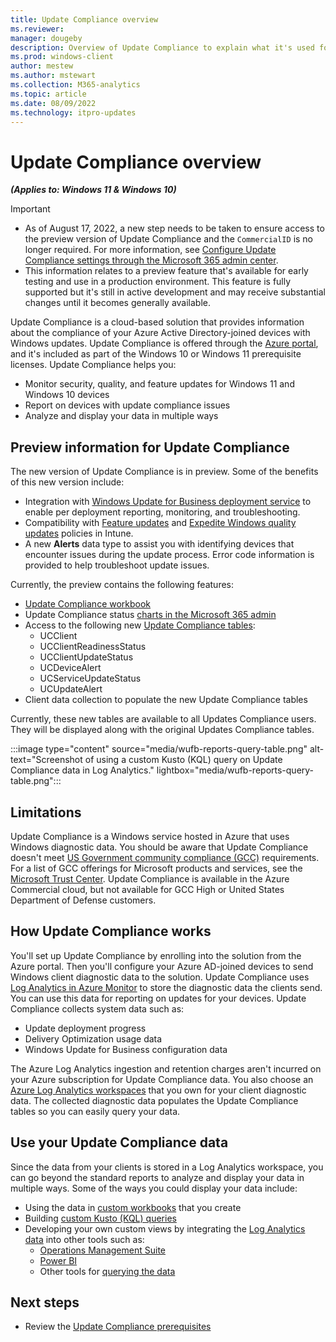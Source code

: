 ```yaml
---
title: Update Compliance overview
ms.reviewer: 
manager: dougeby
description: Overview of Update Compliance to explain what it's used for and the cloud services it relies on.
ms.prod: windows-client
author: mestew
ms.author: mstewart
ms.collection: M365-analytics
ms.topic: article
ms.date: 08/09/2022
ms.technology: itpro-updates
---
```


# Update Compliance overview
<!--37063317, 30141258, 37063041-->
***(Applies to: Windows 11 & Windows 10)***

> [!Important]
> - As of August 17, 2022, a new step needs to be taken to ensure access to the preview version of Update Compliance and the `CommercialID` is no longer required. For more information, see [Configure Update Compliance settings through the Microsoft 365 admin center](wufb-reports-enable.md#bkmk_admin-center).
> - This information relates to a preview feature that's available for early testing and use in a production environment. This feature is fully supported but it's still in active development and may receive substantial changes until it becomes generally available.

Update Compliance is a cloud-based solution that provides information about the compliance of your Azure Active Directory-joined devices with Windows updates. Update Compliance is offered through the [Azure portal](https://portal.azure.com), and it's included as part of the Windows 10 or Windows 11 prerequisite licenses. Update Compliance helps you:

- Monitor security, quality, and feature updates for Windows 11 and Windows 10 devices
- Report on devices with update compliance issues
- Analyze and display your data in multiple ways


## Preview information for Update Compliance

The new version of Update Compliance is in preview. Some of the benefits of this new version include:

- Integration with [Windows Update for Business deployment service](deployment-service-overview.md) to enable per deployment reporting, monitoring, and troubleshooting.
- Compatibility with [Feature updates](/mem/intune/protect/windows-10-feature-updates) and [Expedite Windows quality updates](/mem/intune/protect/windows-10-expedite-updates) policies in Intune.
- A new **Alerts** data type to assist you with identifying devices that encounter issues during the update process. Error code information is provided to help troubleshoot update issues.

Currently, the preview contains the following features:

- [Update Compliance workbook](wufb-reports-workbook.md)
- Update Compliance status [charts in the Microsoft 365 admin](update-status-admin-center.md)
- Access to the following new [Update Compliance tables](wufb-reports-schema.md):
    - UCClient
    - UCClientReadinessStatus
    - UCClientUpdateStatus
    - UCDeviceAlert
    - UCServiceUpdateStatus
    - UCUpdateAlert
- Client data collection to populate the new Update Compliance tables

Currently, these new tables are available to all Updates Compliance users. They will be displayed along with the original Updates Compliance tables.

:::image type="content" source="media/wufb-reports-query-table.png" alt-text="Screenshot of using a custom Kusto (KQL) query on Update Compliance data in Log Analytics." lightbox="media/wufb-reports-query-table.png":::

## Limitations

Update Compliance is a Windows service hosted in Azure that uses Windows diagnostic data. You should be aware that Update Compliance doesn't meet [US Government community compliance (GCC)](/office365/servicedescriptions/office-365-platform-service-description/office-365-us-government/gcc#us-government-community-compliance) requirements. For a list of GCC offerings for Microsoft products and services, see the [Microsoft Trust Center](/compliance/regulatory/offering-home). Update Compliance is available in the Azure Commercial cloud, but not available for GCC High or United States Department of Defense customers.


## How Update Compliance works

You'll set up Update Compliance by enrolling into the solution from the Azure portal. Then you'll configure your Azure AD-joined devices to send Windows client diagnostic data to the solution. Update Compliance uses [Log Analytics in Azure Monitor](/azure/azure-monitor/logs/log-analytics-overview) to store the diagnostic data the clients send. You can use this data for reporting on updates for your devices. Update Compliance collects system data such as:

- Update deployment progress
- Delivery Optimization usage data
- Windows Update for Business configuration data

The Azure Log Analytics ingestion and retention charges aren't incurred on your Azure subscription for Update Compliance data. You also choose an [Azure Log Analytics workspaces](/azure/azure-monitor/logs/log-analytics-overview) that you own for your client diagnostic data. The collected diagnostic data populates the Update Compliance tables so you can easily query your data.

## Use your Update Compliance data

Since the data from your clients is stored in a Log Analytics workspace, you can go beyond the standard reports to analyze and display your data in multiple ways. Some of the ways you could display your data include:

- Using the data in [custom workbooks](/azure/azure-monitor/visualize/workbooks-overview) that you create
- Building [custom Kusto (KQL) queries](/azure/azure-monitor/logs/log-query-overview)
- Developing your own custom views by integrating the [Log Analytics data](/azure/azure-monitor/visualize/tutorial-logs-dashboards) into other tools such as:
   - [Operations Management Suite](/azure/azure-monitor/agents/om-agents)
   - [Power BI](/azure/azure-monitor/logs/log-powerbi)
   - Other tools for [querying the data](/azure/azure-monitor/logs/log-query-overview)



## Next steps

- Review the [Update Compliance prerequisites](wufb-reports-prerequisites.md)
